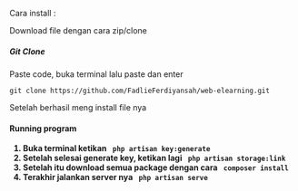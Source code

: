 Cara install : 

<p>Download file dengan cara zip/clone</p>
    <h5> Git Clone </h5>
    <p>Paste code, buka terminal lalu paste dan enter</p>
    <code>git clone https://github.com/FadlieFerdiyansah/web-elearning.git</code>
    
<p>Setelah berhasil meng install file nya</p>
<h4> Running program </h4>

<ol>
    <b>
        <li>Buka terminal ketikan <code> php artisan key:generate </code> </li> 
    <li>Setelah selesai generate key, ketikan lagi <code> php artisan storage:link </code> </li>
    <li>Setelah itu download semua package dengan cara <code> composer install </code> </li>
    <li>Terakhir jalankan server nya <code> php artisan serve </code> </li>
    </b>
</ol>
    
